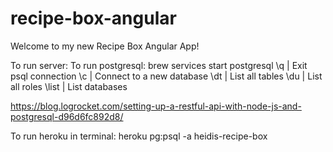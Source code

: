 # recipe-box-angular

Welcome to my new Recipe Box Angular App!

To run server: 
To run postgresql: brew services start postgresql
\q | Exit psql connection
\c | Connect to a new database
\dt | List all tables
\du | List all roles
\list | List databases

https://blog.logrocket.com/setting-up-a-restful-api-with-node-js-and-postgresql-d96d6fc892d8/

To run heroku in terminal: heroku pg:psql -a heidis-recipe-box